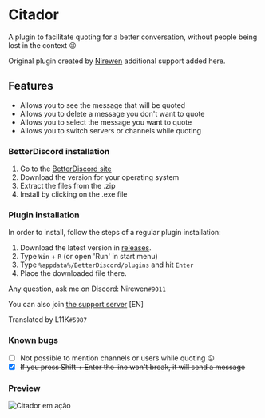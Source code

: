 # Citador
A plugin to facilitate quoting for a better conversation, without people being lost in the context :wink:

Original plugin created by [Nirewen](https://github.com/nirewen/Citador) additional support added here.

## Features
- Allows you to see the message that will be quoted
- Allows you to delete a message you don't want to quote
- Allows you to select the message you want to quote
- Allows you to switch servers or channels while quoting

### BetterDiscord installation

1. Go to the [BetterDiscord site](http://betterdiscord.net)
2. Download the version for your operating system
3. Extract the files from the .zip
4. Install by clicking on the .exe file

### Plugin installation

In order to install, follow the steps of a regular plugin installation:

1. Download the latest version in [releases](https://github.com/nirewen/Citador/releases).
2. Type `Win` + `R` (or open 'Run' in start menu)
3. Type `%appdata%/BetterDiscord/plugins` and hit `Enter`
4. Place the downloaded file there.

Any question, ask me on Discord: Nirewen`#9011`

You can also join [the support server](https://discord.gg/tQrdqKG) [EN]


Translated by L11K`#5987`

### Known bugs
- [ ] Not possible to mention channels or users while quoting ☹
- [x] ~~If you press Shift + Enter the line won't break, it will send a message~~

### Preview
![Citador em ação](http://nirewen.s-ul.eu/02Tcv6ZT.gif)
